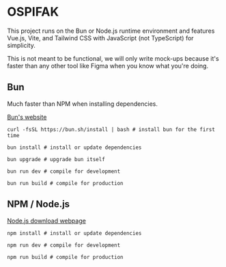 # OSPIFAK

This project runs on the Bun or Node.js runtime environment and features Vue.js, Vite, and Tailwind CSS with JavaScript (not TypeScript) for simplicity.

This is not meant to be functional, we will only write mock-ups because it's faster than any other tool like Figma when you know what you're doing.

## Bun

Much faster than NPM when installing dependencies.

[Bun's website](https://bun.sh)

```shell
curl -fsSL https://bun.sh/install | bash # install bun for the first time
```

```shell
bun install # install or update dependencies
```

```shell
bun upgrade # upgrade bun itself
```

```shell
bun run dev # compile for development
```

```shell
bun run build # compile for production
```

## NPM / Node.js

[Node.js download webpage](https://nodejs.org/en/download)

```shell
npm install # install or update dependencies
```

```shell
npm run dev # compile for development
```

```shell
npm run build # compile for production
```